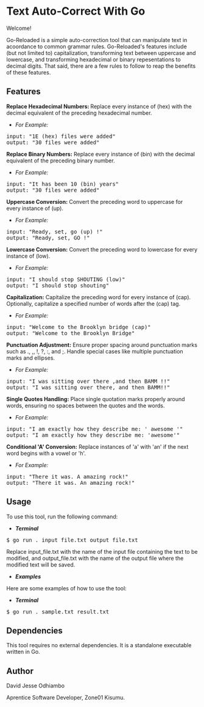 # Text Auto-Correct With Go
Welcome!

Go-Reloaded is a simple auto-correction tool that can manipulate text in acoordance to common grammar rules. Go-Reloaded's features include (but not limited to) capitalization, transforming text between uppercase and lowercase, and transforming hexadecimal or binary repesentations to decimal digits. That said, there are a few rules to follow to reap the benefits of these features.

## Features
<b> Replace Hexadecimal Numbers: </b> Replace every instance of (hex) with the decimal equivalent of the preceding hexadecimal number.

* *For Example:*
<pre>
input: "1E (hex) files were added"
output: "30 files were added"
</pre>

**Replace Binary Numbers:** Replace every instance of (bin) with the decimal equivalent of the preceding binary number.

* *For Example:*
<pre>
input: "It has been 10 (bin) years"
output: "30 files were added"
</pre>

**Uppercase Conversion:** Convert the preceding word to uppercase for every instance of (up).

* *For Example:*
<pre>
input: "Ready, set, go (up) !"
output: "Ready, set, GO !"
</pre>

**Lowercase Conversion:** Convert the preceding word to lowercase for every instance of (low).

* *For Example:*
<pre>
input: "I should stop SHOUTING (low)"
output: "I should stop shouting"
</pre>

**Capitalization:** Capitalize the preceding word for every instance of (cap). Optionally, capitalize a specified number of words after the (cap) tag.

* *For Example:*
<pre>
input: "Welcome to the Brooklyn bridge (cap)"
output: "Welcome to the Brooklyn Bridge"
</pre>

**Punctuation Adjustment:** Ensure proper spacing around punctuation marks such as ., ,, !, ?, :, and ;. Handle special cases like multiple punctuation marks and ellipses.

* *For Example:*
<pre>
input: "I was sitting over there ,and then BAMM !!"
output: "I was sitting over there, and then BAMM!!"
</pre>

**Single Quotes Handling:** Place single quotation marks properly around words, ensuring no spaces between the quotes and the words.
* *For Example:*
<pre>
input: "I am exactly how they describe me: ' awesome '"
output: "I am exactly how they describe me: 'awesome'"
</pre>

**Conditional 'A' Conversion:** Replace instances of 'a' with 'an' if the next word begins with a vowel or 'h'.
* *For Example:*
<pre>
input: "There it was. A amazing rock!"
output: "There it was. An amazing rock!"
</pre>

## Usage

To use this tool, run the following command:

* ***Terminal***

<pre>
$ go run . input_file.txt output_file.txt
</pre>

Replace input_file.txt with the name of the input file containing the text to be modified, and output_file.txt with the name of the output file where the modified text will be saved.
* ***Examples***

Here are some examples of how to use the tool:

* ***Terminal***
<pre>
$ go run . sample.txt result.txt
</pre>

## Dependencies

This tool requires no external dependencies. It is a standalone executable written in Go.

## Author

David Jesse Odhiambo

Aprentice Software Developer, Zone01 Kisumu.